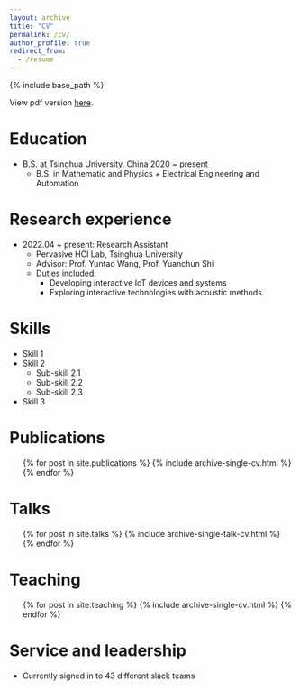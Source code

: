 ```yaml
---
layout: archive
title: "CV"
permalink: /cv/
author_profile: true
redirect_from:
  - /resume
---
```


{% include base_path %}


View pdf version [here](https://fuyuliang02.github.io//files/CV.pdf).

Education
======
* B.S. at Tsinghua University, China  2020 ~ present
  * B.S. in Mathematic and Physics + Electrical Engineering and Automation

Research experience
======
* 2022.04 ~ present: Research Assistant
  * Pervasive HCI Lab, Tsinghua University
  * Advisor: Prof. Yuntao Wang, Prof. Yuanchun Shi
  * Duties included: 
    * Developing interactive IoT devices and systems
    * Exploring interactive technologies with acoustic methods
  
Skills
======
* Skill 1
* Skill 2
  * Sub-skill 2.1
  * Sub-skill 2.2
  * Sub-skill 2.3
* Skill 3

Publications
======
  <ul>{% for post in site.publications %}
    {% include archive-single-cv.html %}
  {% endfor %}</ul>
  
Talks
======
  <ul>{% for post in site.talks %}
    {% include archive-single-talk-cv.html %}
  {% endfor %}</ul>
  
Teaching
======
  <ul>{% for post in site.teaching %}
    {% include archive-single-cv.html %}
  {% endfor %}</ul>
  
Service and leadership
======
* Currently signed in to 43 different slack teams
